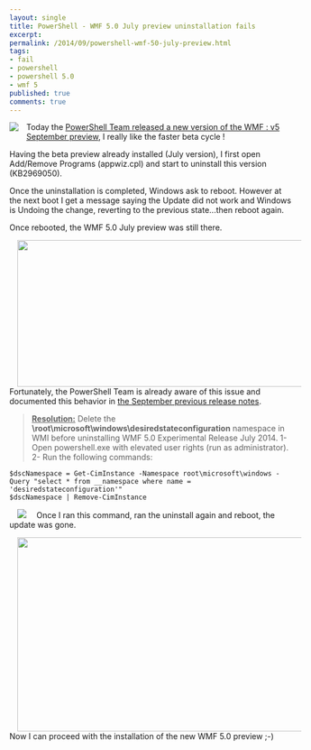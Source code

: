 ```yaml
---
layout: single
title: PowerShell - WMF 5.0 July preview uninstallation fails
excerpt: 
permalink: /2014/09/powershell-wmf-50-july-preview.html
tags: 
- fail
- powershell
- powershell 5.0
- wmf 5
published: true
comments: true
---
```


 
 <a href="{{ site.url }}/images/2014/20140904_PowerShell_-_WMF_5.0_July_preview_uninstallation_fails/powershell_logo__396363731__-144x109.png" imageanchor="1" style="clear: left; display: inline !important; float: left; margin-bottom: 1em; margin-right: 1em;"><img border="0" src="{{ site.url }}/images/2014/20140904_PowerShell_-_WMF_5.0_July_preview_uninstallation_fails/powershell_logo__396363731__-144x109.png" /></a>
Today the <a href="http://blogs.msdn.com/b/powershell/archive/2014/09/04/windows-management-framework-5-0-preview-september-2014-is-now-available.aspx" target="_blank">PowerShell Team released a new version of the WMF : v5 September preview</a>, I really like the faster beta cycle !

Having the beta preview already installed (July version), I first open Add/Remove Programs (appwiz.cpl) and start to uninstall this version (KB2969050).

Once the uninstallation is completed, Windows ask to reboot. However at the next boot I get a message saying the Update did not work and Windows is Undoing the change, reverting to the previous state...then reboot again.




Once rebooted, the WMF 5.0 July preview was still there.

<a href="{{ site.url }}/images/2014/20140904_PowerShell_-_WMF_5.0_July_preview_uninstallation_fails/2014-09-04_18-03-05__1274619236__-956x391.png" imageanchor="1" style="margin-left: 1em; margin-right: 1em;"><img border="0" src="{{ site.url }}/images/2014/20140904_PowerShell_-_WMF_5.0_July_preview_uninstallation_fails/2014-09-04_18-03-05__1274619236__-956x391.png" height="260" width="640" /></a>
Fortunately, the PowerShell Team is already aware of this issue and documented this behavior in <a href="http://www.microsoft.com/en-us/download/details.aspx?id=44070&amp;utm_content=bufferd26ed&amp;utm_medium=social&amp;utm_source=twitter.com&amp;utm_campaign=buffer" target="_blank">the September previous release notes</a>.


> <b><u>Resolution:</u></b> Delete the <b>\\root\microsoft\windows\desiredstateconfiguration</b> namespace in WMI before uninstalling WMF 5.0 Experimental Release July 2014.
 1- Open powershell.exe with elevated user rights (run as administrator).
 2- Run the following commands: 

```
$dscNamespace = Get-CimInstance -Namespace root\microsoft\windows -Query "select * from __namespace where name = 'desiredstateconfiguration'"
$dscNamespace | Remove-CimInstance
```

<a href="{{ site.url }}/images/2014/20140904_PowerShell_-_WMF_5.0_July_preview_uninstallation_fails/2014-09-04_18-08-18__1005654604__-772x202.png" imageanchor="1" style="margin-left: 1em; margin-right: 1em;"><img border="0" src="{{ site.url }}/images/2014/20140904_PowerShell_-_WMF_5.0_July_preview_uninstallation_fails/2014-09-04_18-08-18__1005654604__-772x202.png" /></a>
Once I ran this command, ran the uninstall again and reboot, the update was gone.

<a href="{{ site.url }}/images/2014/20140904_PowerShell_-_WMF_5.0_July_preview_uninstallation_fails/2014-09-04_19-09-20__983448032__-877x472.png" imageanchor="1" style="margin-left: 1em; margin-right: 1em;"><img border="0" src="{{ site.url }}/images/2014/20140904_PowerShell_-_WMF_5.0_July_preview_uninstallation_fails/2014-09-04_19-09-20__983448032__-877x472.png" height="344" width="640" /></a>
Now I can proceed with the installation of the new WMF 5.0 preview ;-)


